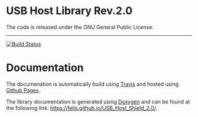 # USB Host Library Rev.2.0

The code is released under the GNU General Public License.
__________
[![Build Status](https://travis-ci.org/felis/USB_Host_Shield_2.0.svg?branch=master)](https://travis-ci.org/felis/USB_Host_Shield_2.0)

# Documentation

The documenation is automatically build using [Travis](https://travis-ci.com/) and hosted using [Github Pages](https://help.github.com/categories/github-pages-basics/).

The library documentation is generated using [Doxygen](http://www.stack.nl/~dimitri/doxygen/) and can be found at the following link: <https://felis.github.io/USB_Host_Shield_2.0/>.
